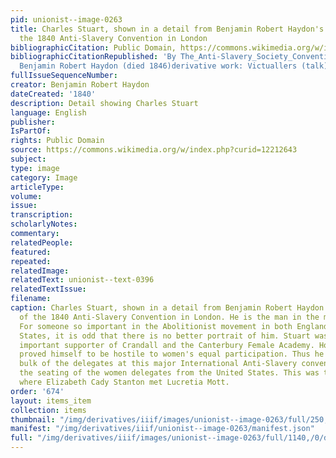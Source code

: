 ```yaml
---
pid: unionist--image-0263
title: Charles Stuart, shown in a detail from Benjamin Robert Haydon's depiction of
  the 1840 Anti-Slavery Convention in London
bibliographicCitation: Public Domain, https://commons.wikimedia.org/w/index.php?curid=12212643
bibliographicCitationRepublished: 'By The_Anti-Slavery_Society_Convention,_1840_by_Benjamin_Robert_Haydon.jpg:
  Benjamin Robert Haydon (died 1846)derivative work: Victuallers (talk) - The_Anti-Slavery_Society_Convention,_1840_by_Benjamin_Robert_Haydon.jpg,'
fullIssueSequenceNumber: 
creator: Benjamin Robert Haydon
dateCreated: '1840'
description: Detail showing Charles Stuart
language: English
publisher: 
IsPartOf: 
rights: Public Domain
source: https://commons.wikimedia.org/w/index.php?curid=12212643
subject: 
type: image
category: Image
articleType: 
volume: 
issue: 
transcription: 
scholarlyNotes: 
commentary: 
relatedPeople: 
featured: 
repeated: 
relatedImage: 
relatedText: unionist--text-0396
relatedTextIssue: 
filename: 
caption: Charles Stuart, shown in a detail from Benjamin Robert Haydon's depiction
  of the 1840 Anti-Slavery Convention in London. He is the man in the middle here.
  For someone so important in the Abolitionist movement in both England and the United
  States, it is odd that there is no better portrait of him. Stuart was a particularly
  important supporter of Crandall and the Canterbury Female Academy. However, he later
  proved himself to be hostile to women's equal participation. Thus he was among the
  bulk of the delegates at this major International Anti-Slavery convention who refused
  the seating of the women delegates from the United States. This was the conference
  where Elizabeth Cady Stanton met Lucretia Mott.
order: '674'
layout: items_item
collection: items
thumbnail: "/img/derivatives/iiif/images/unionist--image-0263/full/250,/0/default.jpg"
manifest: "/img/derivatives/iiif/unionist--image-0263/manifest.json"
full: "/img/derivatives/iiif/images/unionist--image-0263/full/1140,/0/default.jpg"
---
```

